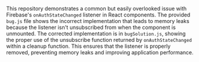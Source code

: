 This repository demonstrates a common but easily overlooked issue with Firebase's `onAuthStateChanged` listener in React components.  The provided `bug.js` file shows the incorrect implementation that leads to memory leaks because the listener isn't unsubscribed from when the component is unmounted. The corrected implementation is in `bugSolution.js`, showing the proper use of the unsubscribe function returned by `onAuthStateChanged` within a cleanup function.  This ensures that the listener is properly removed, preventing memory leaks and improving application performance.
